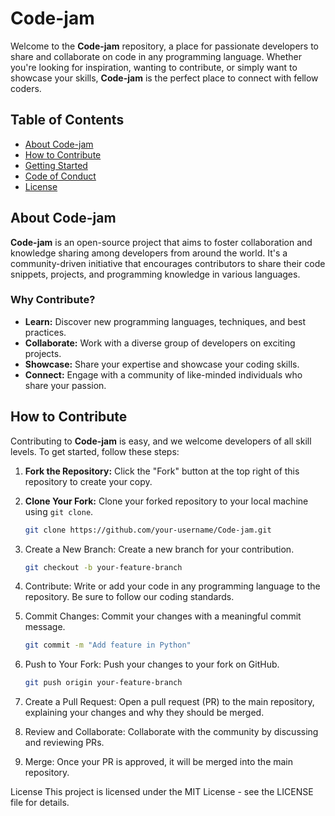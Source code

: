 # Code-jam

Welcome to the **Code-jam** repository, a place for passionate developers to share and collaborate on code in any programming language. Whether you're looking for inspiration, wanting to contribute, or simply want to showcase your skills, **Code-jam** is the perfect place to connect with fellow coders.

## Table of Contents

- [About Code-jam](#about-code-jam)
- [How to Contribute](#how-to-contribute)
- [Getting Started](#getting-started)
- [Code of Conduct](#code-of-conduct)
- [License](#license)

## About Code-jam

**Code-jam** is an open-source project that aims to foster collaboration and knowledge sharing among developers from around the world. It's a community-driven initiative that encourages contributors to share their code snippets, projects, and programming knowledge in various languages.

### Why Contribute?

- **Learn:** Discover new programming languages, techniques, and best practices.
- **Collaborate:** Work with a diverse group of developers on exciting projects.
- **Showcase:** Share your expertise and showcase your coding skills.
- **Connect:** Engage with a community of like-minded individuals who share your passion.

## How to Contribute

Contributing to **Code-jam** is easy, and we welcome developers of all skill levels. To get started, follow these steps:

1. **Fork the Repository:** Click the "Fork" button at the top right of this repository to create your copy.

2. **Clone Your Fork:** Clone your forked repository to your local machine using `git clone`.

   ```bash
   git clone https://github.com/your-username/Code-jam.git

1. Create a New Branch: Create a new branch for your contribution.

   ```bash
   git checkout -b your-feature-branch

2. Contribute: Write or add your code in any programming language to the repository. Be sure to follow our coding standards.

3. Commit Changes: Commit your changes with a meaningful commit message.

   ```bash
   git commit -m "Add feature in Python"

4. Push to Your Fork: Push your changes to your fork on GitHub.

   ```bash
   git push origin your-feature-branch

6. Create a Pull Request: Open a pull request (PR) to the main repository, explaining your changes and why they should be merged.

7. Review and Collaborate: Collaborate with the community by discussing and reviewing PRs.

8. Merge: Once your PR is approved, it will be merged into the main repository.

License
This project is licensed under the MIT License - see the LICENSE file for details.
 
